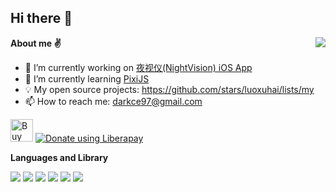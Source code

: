 ## Hi there 👋

<img align="right" src="https://github-readme-stats.vercel.app/api?username=luoxuhai&show_icons=true" />

**About me ✌️**

- 🔭 I’m currently working on [夜视仪(NightVision) iOS App](https://github.com/luoxuhai/NightVision)
- 🌱 I’m currently learning [PixiJS](https://github.com/pixijs/pixijs)
- 💡 My open source projects: https://github.com/stars/luoxuhai/lists/my
- 📫 How to reach me: darkce97@gmail.com

<a href='https://ko-fi.com/T6T6IU74O' target='_blank'><img height='36' style='border:0px;height:36px;' src='https://storage.ko-fi.com/cdn/kofi3.png?v=3' border='0' alt='Buy Me a Coffee' /></a>
<a href="https://liberapay.com/Darkce/donate"><img alt="Donate using Liberapay" src="https://liberapay.com/assets/widgets/donate.svg"></a>

**Languages and Library**  

<p>
<img src="https://img.shields.io/badge/JavaScript-323330?style=for-the-badge&logo=javascript&logoColor=f1e05a" />
<img src="https://img.shields.io/badge/WebAssembly-654FF0?style=for-the-badge&logo=WebAssembly&logoColor=white" />
<img src="https://img.shields.io/badge/React-20232A?style=for-the-badge&logo=react&logoColor=61DAFB" />
<img src="https://img.shields.io/badge/React_Native-20232A?style=for-the-badge&logo=react&logoColor=61DAFB" />
<img src="https://img.shields.io/badge/Node.js-339933?style=for-the-badge&logo=nodedotjs&logoColor=white" />
<img src="https://img.shields.io/badge/Three.js-dddddd?style=for-the-badge&logo=threedotjs&logoColor=black" />
</p>
